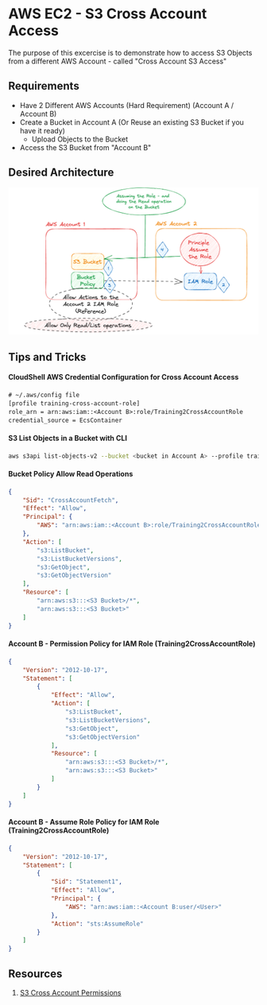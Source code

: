 # AWS EC2 - S3 Cross Account Access
The purpose of this excercise is to demonstrate how to access S3 Objects from a different AWS Account - called "Cross Account S3 Access"

## Requirements
- Have 2 Different AWS Accounts (Hard Requirement) (Account A / Account B)
- Create a Bucket in Account A (Or Reuse an existing S3 Bucket if you have it ready)
    - Upload Objects to the Bucket
- Access the S3 Bucket from "Account B"

## Desired Architecture
![S3 Cross Account Access Desired Architecture](./s3-cross-account-access-01.png)

## Tips and Tricks
#### CloudShell AWS Credential Configuration for Cross Account Access

```txt
# ~/.aws/config file
[profile training-cross-account-role]
role_arn = arn:aws:iam::<Account B>:role/Training2CrossAccountRole
credential_source = EcsContainer
```

#### S3 List Objects in a Bucket with CLI
```sh
aws s3api list-objects-v2 --bucket <bucket in Account A> --profile training-cross-account-role
```

#### Bucket Policy Allow Read Operations
```json
{
    "Sid": "CrossAccountFetch",
    "Effect": "Allow",
    "Principal": {
        "AWS": "arn:aws:iam::<Account B>:role/Training2CrossAccountRole"
    },
    "Action": [
        "s3:ListBucket",
        "s3:ListBucketVersions",
        "s3:GetObject",
        "s3:GetObjectVersion"
    ],
    "Resource": [
        "arn:aws:s3:::<S3 Bucket>/*",
        "arn:aws:s3:::<S3 Bucket>"
    ]
}
```

#### Account B - Permission Policy for IAM Role (Training2CrossAccountRole)
```json
{
    "Version": "2012-10-17",
    "Statement": [
        {
            "Effect": "Allow",
            "Action": [
                "s3:ListBucket",
                "s3:ListBucketVersions",
                "s3:GetObject",
                "s3:GetObjectVersion"
            ],
            "Resource": [
                "arn:aws:s3:::<S3 Bucket>/*",
                "arn:aws:s3:::<S3 Bucket>"
            ]
        }
    ]
}
```

#### Account B - Assume Role Policy for IAM Role (Training2CrossAccountRole)
```json
{
    "Version": "2012-10-17",
    "Statement": [
        {
            "Sid": "Statement1",
            "Effect": "Allow",
            "Principal": {
                "AWS": "arn:aws:iam::<Account B:user/<User>"
            },
            "Action": "sts:AssumeRole"
        }
    ]
}
```

## Resources
1. [S3 Cross Account Permissions](https://docs.aws.amazon.com/AmazonS3/latest/userguide/example-walkthroughs-managing-access-example2.html)